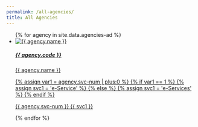 ```yaml
---
permalink: /all-agencies/
title: All Agencies
---
```


<div class="list-container">
  <ul class="vertical-list">    
   {%   for agency in site.data.agencies-ad   %}
    <li class="list-item">
      <a href="/agency/{{ agency.code }}" >
        <div class="list-item">
            <img src="{{ agency.image-url }}" alt="{{ agency.name }}" />
        </div>
        <div class="list-item-text">
            <h5>{{ agency.code }}</h5>
            <p> {{ agency.name }}</p>          
        </div> 
        {% assign var1 = agency.svc-num | plus:0  %}
        {% if var1 == 1 %}
          {% assign svc1 = 'e-Service' %}
        {% else %}
          {% assign svc1 = 'e-Services' %}
        {% endif %}
        <span class="num-of-eservices"><p>{{ agency.svc-num }} {{ svc1 }}</p>
        </span>
      </a>     
    </li>          
  {%  endfor  %}  
  </ul>
</div>
